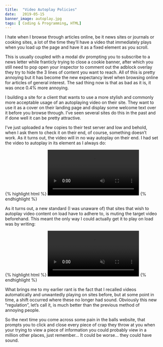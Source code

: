 ```yaml
---
title:  "Video Autoplay Policies"
date:   2019-05-15
banner_image: autoplay.jpg
tags: [ Coding & Programming, HTML]
---
```


I hate when I browse through articles online, be it news sites or journals or cooking sites, a lot of the time they’ll have a video that immediately plays when you load up the page and have it as a fixed element as you scroll. 

<!--more-->

This is usually coupled with a modal div prompting you to subscribe to a news letter while franticly trying to close a cookie banner, after which you still need to pop open your inspector to comment out the adblock overlay they try to hide the 3 lines of content you want to reach. All of  this is pretty annoying but it has become the new expectancy level when browsing online for articles of general interest. The sad thing now is that as bad as it is, it was once 0.4% more annoying.

I building a site for a client that wants to use a more stylish and  commonly more acceptable usage of an autoplaying video on their site. They want to use it as a cover on their landing page and display some welcome text over it before you browse through. I’ve seen several sites do this in the past and if done well it can be pretty attractive.

I’ve just uploaded a few copies to their test server and low and behold, when I ask them to check it on their end, of course, something doesn’t work. As it turns out, the video will in no way autoplay on their end. I had set the video to autoplay in its element as I always do:

{% highlight html %}
      <video id="vidiv" autoplay loop>
          <source id="x" src="x" loop="true" type="video/mp4">
        </video>
{% endhighlight %}

As it turns out, a new standard (I was unaware of) that sites that wish to autoplay video content on load have to adhere to, is muting the target video beforehand. This meant the only way I could actually get it to play on load was by writing:

{% highlight html %}
      <video id="vidiv" autoplay muted loop>
          <source id="x" src="x" loop="true" type="video/mp4">
        </video>
{% endhighlight %}


What brings me to my earlier rant is the fact that I recalled videos automatically and unwantedly playing on sites before, but at some point in time, a shift occurred where these no longer had sound. Obviously this new “regulation”, let’s call it, is much better than the previous method of annoying people. 

So the next time you come across some pain in the balls website, that prompts you to click and close every piece of crap they throw at you when your trying to view a piece of information you could probably view in a million other places, just remember… It could be worse… they could have sound.

